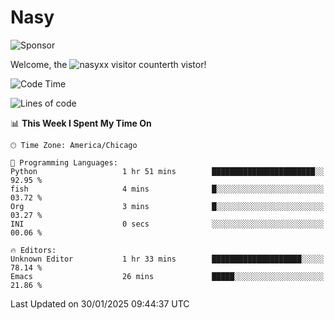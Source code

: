 # Nasy

<!--
<p align="center">
<img height="200" src="https://github-readme-stats.vercel.app/api?username=nasyxx&count_private=true&show_icons=true&theme=dracula&include_all_commits=true"/>
<img height="200" src="https://github-readme-stats.vercel.app/api/top-langs/?username=nasyxx&theme=dracula&hide=html,jupyter+notebook&count_private=true&show_icons=true"/>
</p>

  
----------------
-->

![Sponsor](https://img.shields.io/static/v1.svg?label=Sponsor&message=%E2%9D%A4&logo=GitHub&style=flat&color=pink)
 
Welcome, the ![nasyxx visitor counter](https://count.getloli.com/get/@nasyxx?theme=rule34)th vistor!
 
<!--START_SECTION:waka-->
![Code Time](http://img.shields.io/badge/Code%20Time-4%2C731%20hrs%2022%20mins-blue)

![Lines of code](https://img.shields.io/badge/From%20Hello%20World%20I%27ve%20Written-6.3%20million%20lines%20of%20code-blue)

📊 **This Week I Spent My Time On** 

```text
🕑︎ Time Zone: America/Chicago

💬 Programming Languages: 
Python                   1 hr 51 mins        ███████████████████████░░   92.95 % 
fish                     4 mins              █░░░░░░░░░░░░░░░░░░░░░░░░   03.72 % 
Org                      3 mins              █░░░░░░░░░░░░░░░░░░░░░░░░   03.27 % 
INI                      0 secs              ░░░░░░░░░░░░░░░░░░░░░░░░░   00.06 % 

🔥 Editors: 
Unknown Editor           1 hr 33 mins        ████████████████████░░░░░   78.14 % 
Emacs                    26 mins             █████░░░░░░░░░░░░░░░░░░░░   21.86 % 
```


 Last Updated on 30/01/2025 09:44:37 UTC
<!--END_SECTION:waka-->

<!-- ![visitors](https://visitor-badge.laobi.icu/badge?page_id=nasyxx.nasyxx) -->
